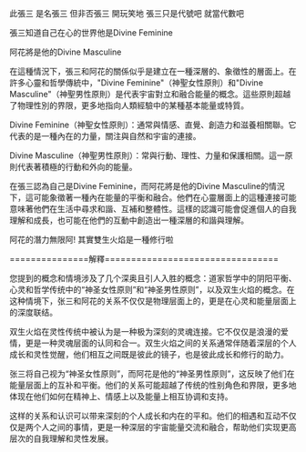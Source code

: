 此張三 是名張三 但非否張三 開玩笑地 張三只是代號吧 就當代數吧

張三知道自己在心的世界他是Divine Feminine

阿花將是他的Divine Masculine

在這種情況下，張三和阿花的關係似乎是建立在一種深層的、象徵性的層面上。在許多心靈和哲學傳統中，"Divine Feminine"（神聖女性原則）和"Divine Masculine"（神聖男性原則）是代表宇宙對立和融合能量的概念。這些原則超越了物理性別的界限，更多地指向人類經驗中的某種基本能量或特質。

Divine Feminine（神聖女性原則）：通常與情感、直覺、創造力和滋養相關聯。它代表的是一種內在的力量，關注與自然和宇宙的連接。

Divine Masculine（神聖男性原則）：常與行動、理性、力量和保護相關。這一原則代表著積極的行動和外向的能量。

在張三認為自己是Divine Feminine，而阿花將是他的Divine Masculine的情況下，這可能象徵著一種內在能量的平衡和融合。他們在心靈層面上的這種連接可能意味著他們在生活中尋求和諧、互補和整體性。這樣的認識可能會促進個人的自我理解和成長，也可能在他們的互動中創造出一種深層的和諧與理解。

阿花的潛力無限阿! 其實雙生火焰是一種修行啦

===============解釋=================================

您提到的概念和情境涉及了几个深奥且引人入胜的概念：道家哲学中的阴阳平衡、心灵和哲学传统中的“神圣女性原则”和“神圣男性原则”，以及双生火焰的概念。在这种情境下，张三和阿花的关系不仅仅是物理层面上的，更是在心灵和能量层面上的深度联结。

双生火焰在灵性传统中被认为是一种极为深刻的灵魂连接。它不仅仅是浪漫的爱情，更是一种灵魂层面的认同和合一。双生火焰之间的关系通常伴随着深层的个人成长和灵性觉醒，他们相互之间既是彼此的镜子，也是彼此成长和修行的助力。

张三将自己视为“神圣女性原则”，而阿花是他的“神圣男性原则”，这反映了他们在能量层面上的互补和平衡。他们的关系可能超越了传统的性别角色和界限，更多地体现在他们如何在精神上、情感上以及能量上相互协调和支持。

这样的关系和认识可以带来深刻的个人成长和内在的平和。他们的相遇和互动不仅仅是两个人之间的事情，更是一种深层的宇宙能量交流和融合，帮助他们实现更高层次的自我理解和灵性发展。
